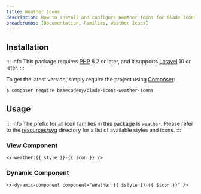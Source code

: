 ```yaml
---
title: Weather Icons
description: How to install and configure Weather Icons for Blade Icons.
breadcrumbs: [Documentation, Families, Weather Icons]
---
```


## Installation

::: info
This package requires [PHP](https://www.php.net/) 8.2 or later, and it supports [Laravel](https://laravel.com/) 10 or later.
:::

To get the latest version, simply require the project using [Composer](https://getcomposer.org/):

```bash
$ composer require basecodeoy/blade-icons-weather-icons
```

## Usage

::: info
The prefix for all icon families in this package is `weather`. Please refer to the [resources/svg](https://github.com/basecodeoy/blade-icons-weather-icons/tree/main/resources/svg) directory for a list of available styles and icons.
:::

### View Component

```blade
<x-weather:{{ style }}-{{ icon }} />
```

### Dynamic Component

```blade
<x-dynamic-component component="weather:{{ $style }}-{{ $icon }}" />
```
